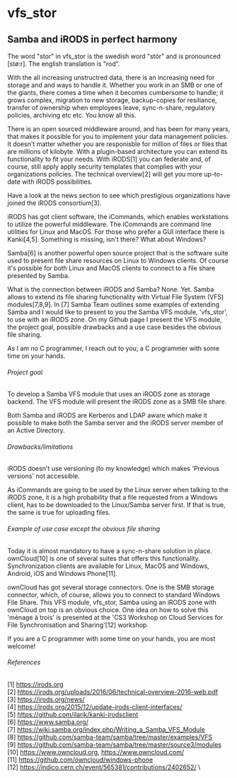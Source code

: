 # vfs_stor
## Samba and iRODS in perfect harmony

The word "stor" in vfs_stor is the swedish word "stör" and is pronounced [stø:r]. The english translation is "rod".

With the all increasing unstructred data, there is an increasing need for storage and and ways to handle it. Whether you work in an SMB or one of the giants, there comes a time when it becomes cumbersome to handle; it grows complex, migration to new storage, backup-copies for resiliance, transfer of ownership when employees leave, sync-n-share, regulatory policies, archiving etc etc. You know all this.

There is an open sourced middleware around, and has been for many years, that makes it possible for you to implement your data management policies. It doesn't matter whether you are responisble for million of files or files that are millions of kilobyte. With a plugin-based architecture you can extend its functionality to fit your needs. With iRODS[1] you can federate and, of course, still apply apply security templates that complies with your organizations policies. The technical overview[2] will get you more up-to-date with iRODS possibilities.

Have a look at the news section to see which prestigious organizations have joined the iRODS consortium[3].

iRODS has got client software, the iCommands, which enables workstations to utilize the powerful middleware. The iCommands are command line utilities for Linux and MacOS. For those who prefer a GUI interface there is Kanki[4,5]. Something is missing, isn't there? What about Windows?

Samba[6] is another powerful open source project that is the software suite used to present file share resources on Linux to Windows clients. Of course it's possible for both Linux and MacOS clients to connect to a file share presented by Samba.

What is the connection between iRODS and Samba? None. Yet. Samba allows to extend its file sharing functionality with Virtual File System (VFS) modules[7,8,9]. In [7] Samba Team outlines some examples of extending Samba and I would like to present to you the Samba VFS module, 'vfs_stor', to use with an iRODS zone. On my Github page I present the VFS module, the project goal, possible drawbacks and a use case besides the obvious file sharing.

As I am no C programmer, I reach out to you; a C programmer with some time on your hands.


###### Project goal
To develop a Samba VFS module that uses an iRODS zone as storage backend. The VFS module will present the iRODS zone as a SMB file share.

Both Samba and iRODS are Kerberos and LDAP aware which make it possible to make both the Samba server and the iRODS server member of an Active Directory.

###### Drawbacks/limitations
iRODS doesn't use versioning (to my knowledge) which makes 'Previous versions' not accessible.

As iCommands are going to be used by the Linux server when talking to the iRODS zone, it is a high probability that a file requested from a Windows client, has to be downloaded to the Linux/Samba server first. If that is true, the same is true for uploading files.

###### Example of use case except the obvious file sharing
Today it is almost mandatory to have a sync-n-share solution in place. ownCloud[10] is one of several suites that offers this functionality. Synchronization clients are available for Linux, MacOS and Windows, Android, iOS and Windows Phone[11].

ownCloud has got several storage connectors. One is the SMB storage connector, which, of course, allows you to connect to standard Windows File Share. This VFS module, vfs_stor, Samba using an iRODS zone with ownCloud on top is an obvious choice. One idea on how to solve this 'ménage à trois' is presented at the 'CS3 Workshop on Cloud Services for File Synchronisation and Sharing'[12] workshop.

If you are a C programmer with some time on your hands, you are most welcome!

###### References
[1] https://irods.org \
[2] https://irods.org/uploads/2016/06/technical-overview-2016-web.pdf \
[3] https://irods.org/news/ \
[4] https://irods.org/2015/12/update-irods-client-interfaces/ \
[5] https://github.com/ilarik/kanki-irodsclient \
[6] https://www.samba.org/ \
[7] https://wiki.samba.org/index.php/Writing_a_Samba_VFS_Module \
[8] https://github.com/samba-team/samba/tree/master/examples/VFS \
[9] https://github.com/samba-team/samba/tree/master/source3/modules \
[10] https://www.owncloud.org, https://www.owncloud.com/ \
[11] https://github.com/owncloud/windows-phone \
[12] https://indico.cern.ch/event/565381/contributions/2402652/ \
